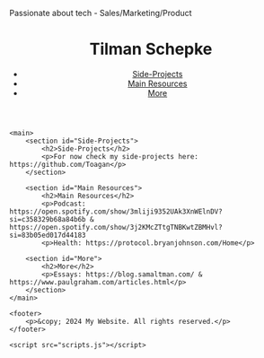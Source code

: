 Passionate about tech - Sales/Marketing/Product 

<html lang="en">
<head>
    <meta charset="UTF-8">
    <meta name="viewport" content="width=device-width, initial-scale=1.0">
    <title>My Website</title>
    <link rel="stylesheet" href="styles.css">
</head>
<body>
    <header>
        <h1>Tilman Schepke</h1>
        <nav>
            <ul>
                <li><a href="#Side-Projects">Side-Projects</a></li>
                <li><a href="#Main resources that have provided value to me">Main Resources</a></li>
                <li><a href="#More">More</a></li>
            </ul>
        </nav>
    </header>
    
    <main>
        <section id="Side-Projects">
            <h2>Side-Projects</h2>
            <p>For now check my side-projects here: https://github.com/Toagan</p>
        </section>

        <section id="Main Resources">
            <h2>Main Resources</h2>
            <p>Podcast: https://open.spotify.com/show/3mliji9352UAk3XnWElnDV?si=c358329b68a84b6b & https://open.spotify.com/show/3j2KMcZTtgTNBKwtZBMHvl?si=83b05ed017d44183
            <p>Health: https://protocol.bryanjohnson.com/Home</p>

        <section id="More">
            <h2>More</h2>
            <p>Essays: https://blog.samaltman.com/ & https://www.paulgraham.com/articles.html</p>
        </section>
    </main>

    <footer>
        <p>&copy; 2024 My Website. All rights reserved.</p>
    </footer>

    <script src="scripts.js"></script>
